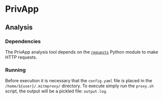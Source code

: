 # PrivApp

## Analysis

### Dependencies

The PrivApp analysis tool depends on the [`requests`](https://docs.python-requests.org/en/master/) Python module to make HTTP requests.

### Running

Before execution it is necessary that the `config.yaml` file is placed in the `/home/${user}/.mitmproxy/` directory. To execute simply run the `proxy.sh` script, the output will be a pickled file: `output.log`.


